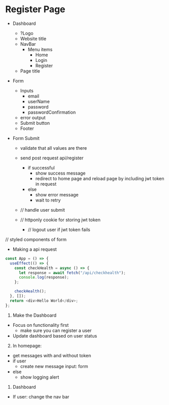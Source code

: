 # Register Page

- Dashboard

  - ?Logo
  - Website title
  - NavBar
    - Menu items
      - Home
      - Login
      - Register
  - Page title

- Form

  - Inputs
    - email
    - userName
    - password
    - passwordConfirmation
  - error output
  - Submit button
  - Footer

- Form Submit

  - validate that all values are there
  - send post request api/register

    - if successful
      - show success message
      - redirect to home page and reload page by including jwt token in request
    - else
      - show error message
      - wait to retry

  - // handle user submit
  - // httponly cookie for storing jwt token
    - // logout user if jwt token fails

// styled components of form

- Making a api request

```js
const App = () => {
  useEffect(() => {
    const checkHealth = async () => {
      let response = await fetch("/api/checkhealth");
      console.log(response);
    };

    checkHealth();
  }, []);
  return <div>Hello World</div>;
};
```

1. Make the Dashboard

- Focus on functionality first
  - make sure you can register a user
- Update dashboard based on user status

2. In homepage:
  - get messages with and without token
  - if user
    - create new message input: form
  - else
    - show logging alert

1. Dashboard
  - If user: change the nav bar

